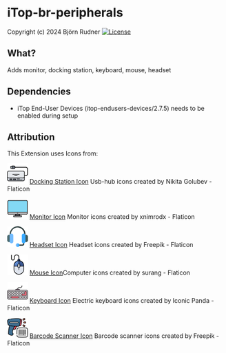 # iTop-br-peripherals

Copyright (c) 2024 Björn Rudner
[![License](https://img.shields.io/github/license/rudnerbjoern/iTop-br-peripherals)](https://github.com/rudnerbjoern/iTop-br-peripherals/blob/main/LICENSE)

## What?

Adds monitor, docking station, keyboard, mouse, headset

## Dependencies

* iTop End-User Devices (itop-endusers-devices/2.7.5) needs to be enabled during setup

## Attribution

This Extension uses Icons from:

![Docking Station Icon](br-peripherals/images/usb-hub.png) [Docking Station Icon](https://www.flaticon.com/free-icons/usb-hub) Usb-hub icons created by Nikita Golubev - Flaticon

![Monitor Icon](br-peripherals/images/monitor.png) [Monitor Icon](https://www.flaticon.com/free-icons/monitor) Monitor icons created by xnimrodx - Flaticon

![Headset Icon](br-peripherals/images/headset.png) [Headset Icon](https://www.flaticon.com/free-icons/headset) Headset icons created by Freepik - Flaticon

![Mouse Icon](br-peripherals/images/mouse.png) [Mouse Icon](https://www.flaticon.com/free-icons/computer)Computer icons created by surang - Flaticon

![Keyboard Icon](br-peripherals/images/keyboard.png) [Keyboard Icon](https://www.flaticon.com/free-icons/electric-keyboard) Electric keyboard icons created by Iconic Panda - Flaticon

![Barcode Scanner Icon](br-peripherals/images/barcode-scanner.png) [Barcode Scanner Icon](https://www.flaticon.com/free-icons/barcode-scanner) Barcode scanner icons created by Freepik - Flaticon
